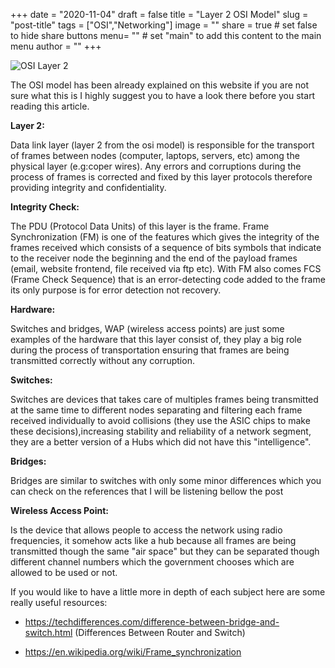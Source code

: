 +++
date = "2020-11-04"
draft = false
title = "Layer 2 OSI Model"
slug = "post-title"
tags = ["OSI","Networking"]
image = ""
share = true	# set false to hide share buttons
menu= ""		# set "main" to add this content to the main menu
author = ""
+++

![OSI Layer 2](https://images2.minutemediacdn.com/image/upload/c_fill,g_auto,h_1248,w_2220/f_auto,q_auto,w_1100/v1555347594/shape/mentalfloss/e_27.png)

The OSI model has been already explained on this website if you are not sure what this is I highly suggest you to have a look there before you start reading this article.

**Layer 2:**

Data link layer (layer 2 from the osi model) is responsible for the transport of frames between nodes (computer, laptops, servers, etc) among the physical layer (e.g:coper wires). Any errors and corruptions during the process of frames is corrected and fixed by this layer protocols therefore providing integrity and confidentiality.

**Integrity Check:**

The PDU (Protocol Data Units) of this layer is the frame. Frame Synchronization (FM) is one of the features which gives the integrity of the frames received which consists of a sequence of bits symbols that indicate to the receiver node the beginning and the end of the payload frames (email, website frontend, file received via ftp etc). With FM also comes FCS (Frame Check Sequence) that is an error-detecting code added to the frame its only purpose is for error detection not recovery.

**Hardware:**

Switches and bridges, WAP (wireless access points) are just some examples of the hardware that this layer consist of, they play a big role during the process of transportation ensuring that frames are being transmitted correctly without any corruption.

**Switches:**

Switches are devices that takes care of multiples frames being transmitted at the same time to different nodes separating and filtering each frame received individually to avoid collisions (they use the ASIC chips to make these decisions),increasing stability and reliability of a network segment, they are a better version of a Hubs which did not have this "intelligence".

**Bridges:**

Bridges are similar to switches with only some minor differences which you can check on the references that I will be listening bellow the post

**Wireless Access Point:**

Is the device that allows people to access the network using radio frequencies, it somehow acts like a hub because all frames are being transmitted though the same "air space" but they can be separated though different channel numbers which the government chooses which are allowed to be used or not.

If you would like to have a little more in depth of each subject here are some really useful resources:

- https://techdifferences.com/difference-between-bridge-and-switch.html (Differences Between Router and Switch)

- https://en.wikipedia.org/wiki/Frame_synchronization

